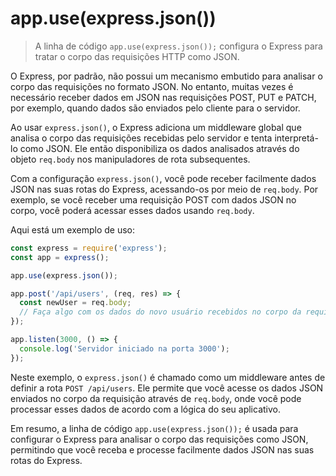 # app.use(express.json())

> A linha de código `app.use(express.json());` configura o Express para tratar o corpo das requisições HTTP como JSON. 

O Express, por padrão, não possui um mecanismo embutido para analisar o corpo das requisições no formato JSON. No entanto, muitas vezes é necessário receber dados em JSON nas requisições POST, PUT e PATCH, por exemplo, quando dados são enviados pelo cliente para o servidor.

Ao usar `express.json()`, o Express adiciona um middleware global que analisa o corpo das requisições recebidas pelo servidor e tenta interpretá-lo como JSON. Ele então disponibiliza os dados analisados através do objeto `req.body` nos manipuladores de rota subsequentes.

Com a configuração `express.json()`, você pode receber facilmente dados JSON nas suas rotas do Express, acessando-os por meio de `req.body`. Por exemplo, se você receber uma requisição POST com dados JSON no corpo, você poderá acessar esses dados usando `req.body`.

Aqui está um exemplo de uso:

```javascript
const express = require('express');
const app = express();

app.use(express.json());

app.post('/api/users', (req, res) => {
  const newUser = req.body;
  // Faça algo com os dados do novo usuário recebidos no corpo da requisição
});

app.listen(3000, () => {
  console.log('Servidor iniciado na porta 3000');
});
```

Neste exemplo, o `express.json()` é chamado como um middleware antes de definir a rota `POST /api/users`. Ele permite que você acesse os dados JSON enviados no corpo da requisição através de `req.body`, onde você pode processar esses dados de acordo com a lógica do seu aplicativo.

Em resumo, a linha de código `app.use(express.json());` é usada para configurar o Express para analisar o corpo das requisições como JSON, permitindo que você receba e processe facilmente dados JSON nas suas rotas do Express.